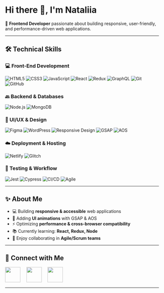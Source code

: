 # Hi there 👋, I'm Nataliia 

🚀 **Frontend Developer** passionate about building responsive, user-friendly, and performance-driven web applications.  

---

## 🛠️ Technical Skills  

### 💻 Front-End Development  
![HTML5](https://img.shields.io/badge/-HTML5-E34F26?logo=html5&logoColor=white&style=for-the-badge)
![CSS3](https://img.shields.io/badge/-CSS3-1572B6?logo=css3&logoColor=white&style=for-the-badge)
![JavaScript](https://img.shields.io/badge/-JavaScript-F7DF1E?logo=javascript&logoColor=black&style=for-the-badge)
![React](https://img.shields.io/badge/-React-61DAFB?logo=react&logoColor=black&style=for-the-badge)
![Redux](https://img.shields.io/badge/-Redux-764ABC?logo=redux&logoColor=white&style=for-the-badge)
![GraphQL](https://img.shields.io/badge/-GraphQL-E10098?logo=graphql&logoColor=white&style=for-the-badge)
![Git](https://img.shields.io/badge/-Git-F05032?logo=git&logoColor=white&style=for-the-badge)
![GitHub](https://img.shields.io/badge/-GitHub-181717?logo=github&logoColor=white&style=for-the-badge)

### 🔙 Backend & Databases  
![Node.js](https://img.shields.io/badge/-Node.js-339933?logo=node.js&logoColor=white&style=for-the-badge)
![MongoDB](https://img.shields.io/badge/-MongoDB-4ea94b?logo=mongodb&logoColor=white&style=for-the-badge)

### 🎨 UI/UX & Design  
![Figma](https://img.shields.io/badge/-Figma-F24E1E?logo=figma&logoColor=white&style=for-the-badge)
![WordPress](https://img.shields.io/badge/-WordPress-21759B?logo=wordpress&logoColor=white&style=for-the-badge)
![Responsive Design](https://img.shields.io/badge/-Responsive%20Design-FF6F00?logo=responsive&logoColor=white&style=for-the-badge)
![GSAP](https://img.shields.io/badge/-GSAP-88CE02?logo=greensock&logoColor=white&style=for-the-badge)
![AOS](https://img.shields.io/badge/-AOS-000000?style=for-the-badge)

### ☁️ Deployment & Hosting  
![Netlify](https://img.shields.io/badge/-Netlify-00C7B7?logo=netlify&logoColor=white&style=for-the-badge)
![Glitch](https://img.shields.io/badge/-Glitch-3333FF?logo=glitch&logoColor=white&style=for-the-badge)

### 🧪 Testing & Workflow  
![Jest](https://img.shields.io/badge/-Jest-C21325?logo=jest&logoColor=white&style=for-the-badge)
![Cypress](https://img.shields.io/badge/-Cypress-17202C?logo=cypress&logoColor=white&style=for-the-badge)
![CI/CD](https://img.shields.io/badge/-CI%2FCD-007ACC?logo=githubactions&logoColor=white&style=for-the-badge)
![Agile](https://img.shields.io/badge/-Agile%2FScrum-2496ED?logo=scrumalliance&logoColor=white&style=for-the-badge)


---

## ✨ About Me  
- 💻 Building **responsive & accessible** web applications  
- 🎨 Adding **UI animations** with GSAP & AOS  
- ⚡ Optimizing **performance & cross-browser compatibility**  
- 📚 Currently learning: **React, Redux, Node**  
- 🤝 Enjoy collaborating in **Agile/Scrum teams**  

---

 ## 🔗 Connect with Me  

  [<img src="https://cdn.jsdelivr.net/gh/simple-icons/simple-icons/icons/netlify.svg" width="50" height="50"/>](https://myportfolio-nataliia-litskevych.netlify.app/)
  &nbsp;&nbsp;&nbsp;
  [<img src="https://cdn.jsdelivr.net/gh/simple-icons/simple-icons/icons/linkedin.svg" width="50" height="50"/>](https://www.linkedin.com/in/nataliia-litskevych)
  &nbsp;&nbsp;&nbsp;
  [<img src="https://cdn.jsdelivr.net/gh/simple-icons/simple-icons/icons/gmail.svg" width="50" height="50"/>](mailto:nataliia.litskevych@gmail.com)


---

